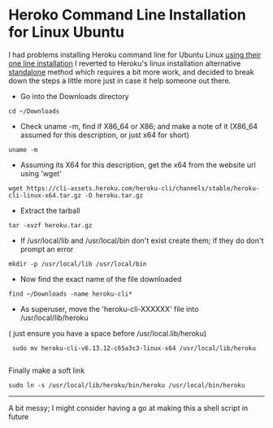 # Heroko Command Line Installation for Linux Ubuntu

I had problems installing Heroku command line for Ubuntu Linux [using their one line installation](https://devcenter.heroku.com/articles/heroku-cli#debian-ubuntu) 
I reverted to Heroku's linux installation alternative [standalone](https://devcenter.heroku.com/articles/heroku-cli#standalone) method which requires a bit more work, and decided to break down the steps a little more just in case it help someone out there.


* Go into the Downloads directory

```
cd ~/Downloads
```

* Check uname -m, find if X86_64 or X86; and make a note of it (X86_64 assumed for this description, or just x64 for short) 
```
uname -m
```

* Assuming its X64 for this description, get the x64 from the website url using 'wget'

```
wget https://cli-assets.heroku.com/heroku-cli/channels/stable/heroku-cli-linux-x64.tar.gz -O heroku.tar.gz
```

* Extract the tarball
```
tar -xvzf heroku.tar.gz
```

* If /usr/local/lib and /usr/local/bin don't exist create them; if they do don't prompt an error

```
mkdir -p /usr/local/lib /usr/local/bin
```

* Now find the exact name of the file downloaded

```
find ~/Downloads -name heroku-cli*
```

* As superuser, move the 'heroku-cli-XXXXXX' file into /usr/local/lib/heroku

( just ensure you have a space before /usr/local.lib/heroku)
 
```
 sudo mv heroku-cli-v6.13.12-c65a3c3-linux-x64 /usr/local/lib/heroku
 
```

Finally make a soft link

```
sudo ln -s /usr/local/lib/heroku/bin/heroku /usr/local/bin/heroku
```


-----

A bit messy; I might consider having a go at making this a shell script in future
